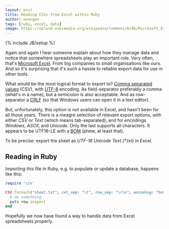 ```yaml
---
layout: post
title: Reading CSVs from Excel within Ruby
author: wvengen
tags: [ruby, excel, data]
image: https://upload.wikimedia.org/wikipedia/commons/8/86/Microsoft_Excel_2013_logo.svg
---
```

{% include JB/setup %}

Again and again I hear someone explain about how they manage data and notice that somewhere spreadsheets
play an important role. Very often, that's [Microsoft Excel](https://en.wikipedia.org/wiki/Microsoft_Excel).
From big companies to small organisations like ours. And so it's surprising that it's such a hassle to
reliable export data for use in other tools.

What would be the most logical format to export to?
[Comma separated values](https://en.wikipedia.org/wiki/Comma-separated_values) (CSV),
with [UTF-8](https://en.wikipedia.org/wiki/UTF-8) encoding.
As field-separator preferably a comma (what's in a name), but a semicolon is also acceptable.
And as row-separator a [CRLF](https://en.wikipedia.org/wiki/Newline) (so that Windows users can open it in a text editor).

But, unfortunately, this option is not available in Excel, and hasn't been for all those years.
There is a meagre selection of relevant export options, with either _CSV_ or _Text_ (which means tab-separated),
and for encodings _Windows_, _ASCII_, and _Unicode_. Only the last supports all characters. It
appears to be UTF16-LE with a [BOM](https://en.wikipedia.org/wiki/Byte_order_mark) (phew, at least that).

To be precise: export the sheet as _UTF-16 Unicode Text (*.txt)_ in Excel.

## Reading in Ruby

Importing this file in Ruby, e.g. to populate or update a database, happens like this:

```ruby
require 'csv'

CSV.foreach("sheet.txt", col_sep: "\t", row_sep: "\r\n", encoding: "bom|utf-16le:utf-8") do |row|
  # do something
  puts row.inspect
end
```

Hopefully we now have found a way to handle data from Excel spreadsheets properly.

